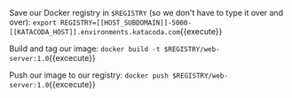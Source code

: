 
Save our Docker registry in `$REGISTRY` (so we don't have to type it over and over): `export REGISTRY=[[HOST_SUBDOMAIN]]-5000-[[KATACODA_HOST]].environments.katacoda.com`{{execute}}


Build and tag our image: `docker build -t $REGISTRY/web-server:1.0`{{excecute}}

Push our image to our registry: `docker push $REGISTRY/web-server:1.0`{{excecute}}
